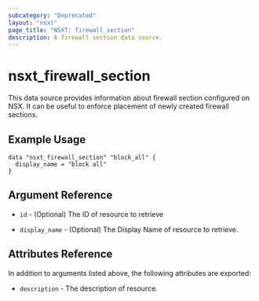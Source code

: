```yaml
---
subcategory: "Deprecated"
layout: "nsxt"
page_title: "NSXT: firewall_section"
description: A firewall section data source.
---
```


# nsxt_firewall_section

This data source provides information about firewall section configured on NSX. It can be useful to enforce placement of newly created firewall sections.

## Example Usage

```hcl
data "nsxt_firewall_section" "block_all" {
  display_name = "block all"
}
```

## Argument Reference

* `id` - (Optional) The ID of resource to retrieve

* `display_name` - (Optional) The Display Name of resource to retrieve.

## Attributes Reference

In addition to arguments listed above, the following attributes are exported:

* `description` - The description of resource.
